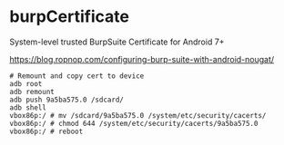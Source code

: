 # burpCertificate
System-level trusted BurpSuite Certificate for Android 7+

https://blog.ropnop.com/configuring-burp-suite-with-android-nougat/

```
# Remount and copy cert to device
adb root
adb remount
adb push 9a5ba575.0 /sdcard/
adb shell
vbox86p:/ # mv /sdcard/9a5ba575.0 /system/etc/security/cacerts/
vbox86p:/ # chmod 644 /system/etc/security/cacerts/9a5ba575.0
vbox86p:/ # reboot
```
